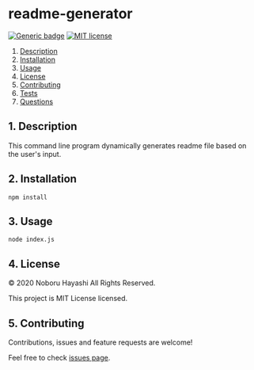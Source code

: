 # readme-generator

[![Generic badge](https://img.shields.io/badge/Version-0.0.5-GREEN.svg)](https://shields.io/)
[![MIT license](https://img.shields.io/badge/License-MIT-blue.svg)](https://lbesson.mit-license.org/)
1. [ Description ](#desc)
2. [ Installation ](#install)
3. [ Usage ](#usage)
4. [ License ](#license)
5. [ Contributing ](#contribute)
6. [ Tests ](#test)
7. [ Questions ](#question)

<a name="desc"></a>
## 1. Description 

This command line program dynamically generates readme file based on the user's input.

<a name="install"></a>
## 2. Installation 

```
npm install
```

<a name="usage"></a>
## 3. Usage 

```
node index.js
```

<a name="license"></a>
## 4. License 

© 2020 Noboru Hayashi All Rights Reserved.

This project is MIT License licensed. 

<a name="contribute"></a>
## 5. Contributing 

Contributions, issues and feature requests are welcome!

Feel free to check [issues page](https://github.com/nobobobo/readme-generator/issues).